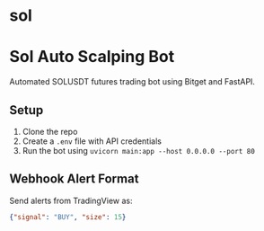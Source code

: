 # sol

# Sol Auto Scalping Bot

Automated SOLUSDT futures trading bot using Bitget and FastAPI.

## Setup
1. Clone the repo
2. Create a `.env` file with API credentials
3. Run the bot using `uvicorn main:app --host 0.0.0.0 --port 80`

## Webhook Alert Format
Send alerts from TradingView as:
```json
{"signal": "BUY", "size": 15}
